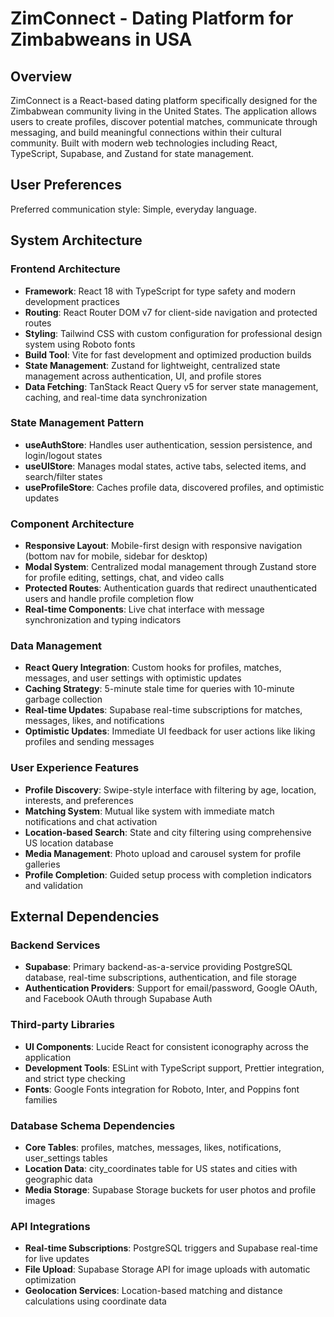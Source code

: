 # ZimConnect - Dating Platform for Zimbabweans in USA

## Overview

ZimConnect is a React-based dating platform specifically designed for the Zimbabwean community living in the United States. The application allows users to create profiles, discover potential matches, communicate through messaging, and build meaningful connections within their cultural community. Built with modern web technologies including React, TypeScript, Supabase, and Zustand for state management.

## User Preferences

Preferred communication style: Simple, everyday language.

## System Architecture

### Frontend Architecture
- **Framework**: React 18 with TypeScript for type safety and modern development practices
- **Routing**: React Router DOM v7 for client-side navigation and protected routes
- **Styling**: Tailwind CSS with custom configuration for professional design system using Roboto fonts
- **Build Tool**: Vite for fast development and optimized production builds
- **State Management**: Zustand for lightweight, centralized state management across authentication, UI, and profile stores
- **Data Fetching**: TanStack React Query v5 for server state management, caching, and real-time data synchronization

### State Management Pattern
- **useAuthStore**: Handles user authentication, session persistence, and login/logout states
- **useUIStore**: Manages modal states, active tabs, selected items, and search/filter states
- **useProfileStore**: Caches profile data, discovered profiles, and optimistic updates

### Component Architecture
- **Responsive Layout**: Mobile-first design with responsive navigation (bottom nav for mobile, sidebar for desktop)
- **Modal System**: Centralized modal management through Zustand store for profile editing, settings, chat, and video calls
- **Protected Routes**: Authentication guards that redirect unauthenticated users and handle profile completion flow
- **Real-time Components**: Live chat interface with message synchronization and typing indicators

### Data Management
- **React Query Integration**: Custom hooks for profiles, matches, messages, and user settings with optimistic updates
- **Caching Strategy**: 5-minute stale time for queries with 10-minute garbage collection
- **Real-time Updates**: Supabase real-time subscriptions for matches, messages, likes, and notifications
- **Optimistic Updates**: Immediate UI feedback for user actions like liking profiles and sending messages

### User Experience Features
- **Profile Discovery**: Swipe-style interface with filtering by age, location, interests, and preferences
- **Matching System**: Mutual like system with immediate match notifications and chat activation
- **Location-based Search**: State and city filtering using comprehensive US location database
- **Media Management**: Photo upload and carousel system for profile galleries
- **Profile Completion**: Guided setup process with completion indicators and validation

## External Dependencies

### Backend Services
- **Supabase**: Primary backend-as-a-service providing PostgreSQL database, real-time subscriptions, authentication, and file storage
- **Authentication Providers**: Support for email/password, Google OAuth, and Facebook OAuth through Supabase Auth

### Third-party Libraries
- **UI Components**: Lucide React for consistent iconography across the application
- **Development Tools**: ESLint with TypeScript support, Prettier integration, and strict type checking
- **Fonts**: Google Fonts integration for Roboto, Inter, and Poppins font families

### Database Schema Dependencies
- **Core Tables**: profiles, matches, messages, likes, notifications, user_settings tables
- **Location Data**: city_coordinates table for US states and cities with geographic data
- **Media Storage**: Supabase Storage buckets for user photos and profile images

### API Integrations
- **Real-time Subscriptions**: PostgreSQL triggers and Supabase real-time for live updates
- **File Upload**: Supabase Storage API for image uploads with automatic optimization
- **Geolocation Services**: Location-based matching and distance calculations using coordinate data
